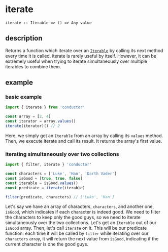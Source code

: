 # iterate

`iterate :: Iterable => () => Any value`

## description

Returns a function which iterate over an [`Iterable`](https://developer.mozilla.org/en-US/docs/Web/JavaScript/Reference/Iteration_protocols#The_iterator_protocol) by calling its next method every time it is called. iterate is rarely useful by itself. However, it can be extremely useful when trying to iterate simultaneously over multiple iterables to combine them.

## example

### basic example

```javascript
import { iterate } from 'conductor'

const array = [2, 4]
const iterator = array.values()
iterate(iterator)() // 2
```

Here, we simply get an `Iterable` from an array by calling its `values` method. Then, we execute iterate and call its result. It returns the array's first value.

### iterating simultaneously over two collections

```javascript
import { filter, iterate } 'conductor'

const characters = ['Luke', 'Han', 'Darth Vader']
const isGood = [true, true, false]
const iterable = isGood.values()
const predicate = iterate(iterable)

filter(predicate, characters) // ['Luke', 'Han']
```

Let's say we have an array of characters, `characters`, and another one, `isGood`, which indicates if each character is indeed good. We need to filter the characters to keep only the good guys, so we need to iterate simultaneously over the two collections. Let's get an `Iterable` out of our `isGood` array. Then, let's call `iterate` on it. This will be our predicate function: each time it will be called by `filter` while iterating over our `characters` array, it will return the next value from `isGood`, indicating if the current character is one the good guys.

